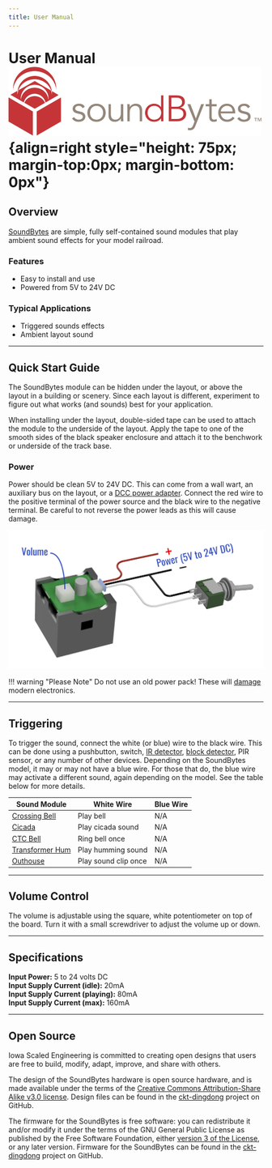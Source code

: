 ```yaml
---
title: User Manual
---
```

# User Manual ![](img/soundbytes-logo.png){align=right style="height: 75px; margin-top:0px; margin-bottom: 0px"}

## Overview

[SoundBytes](https://www.iascaled.com/store/SoundBytes) are simple, fully
self-contained sound modules that play ambient sound effects for your model
railroad.

### Features

* Easy to install and use
* Powered from 5V to 24V DC

### Typical Applications
* Triggered sounds effects
* Ambient layout sound

---

## Quick Start Guide

The SoundBytes module can be hidden under the layout, or above the layout
in a building or scenery.  Since each layout is different, experiment
to figure out what works (and sounds) best for your application.

When installing under the layout, double-sided tape can be used to attach
the module to the underside of the layout.  Apply the tape to one of the
smooth sides of the black speaker enclosure and attach it to the benchwork
or underside of the track base.

### Power

Power should be clean 5V to 24V DC.  This can come from a wall wart, an
auxiliary bus on the layout, or a [DCC power adapter](https://www.iascaled.com/store/CKT-DCCPWR). 
Connect the red wire to the positive terminal of the power source and the black wire to the 
negative terminal.  Be careful to not reverse the power leads as this will
cause damage.

![](img/soundbytes-wiring.png)

!!! warning "Please Note"
    Do not use an old power pack!  These will
    [damage](https://www.iascaled.com/blog/your-old-power-pack-isnt-a-dc-supply/)
    modern electronics.

---

## Triggering

To trigger the sound, connect the white (or blue) wire to the black wire. 
This can be done using a pushbutton, switch, [IR detector](https://www.iascaled.com/TrainSpotter), 
[block detector](https://www.iascaled.com/ATOM), PIR sensor, or any number
of other devices.  Depending on the SoundBytes model, it may or may not have
a blue wire.  For those that do, the blue wire may activate a different
sound, again depending on the model.  See the table below for more details.

| Sound Module | White Wire | Blue Wire |
| ------------ | ---------- | --------- |
| [Crossing Bell](https://www.iascaled.com/store/SND-XBELL) | Play bell            | N/A |
| [Cicada](https://www.iascaled.com/store/SND-BUG)          | Play cicada sound    | N/A |
| [CTC Bell](https://www.iascaled.com/store/SND-CTCBELL)    | Ring bell once       | N/A |
| [Transformer Hum](https://www.iascaled.com/store/SND-HUM) | Play humming sound   | N/A |
| [Outhouse](https://www.iascaled.com/store/SND-OUTHOUSE)   | Play sound clip once | N/A |

---

## Volume Control

The volume is adjustable using the square, white potentiometer on top of the
board.  Turn it with a small screwdriver to adjust the volume up or down.

---

## Specifications

**Input Power:** 5 to 24 volts DC  
**Input Supply Current (idle):** 20mA  
**Input Supply Current (playing):** 80mA  
**Input Supply Current (max):** 160mA  

---

## Open Source 

Iowa Scaled Engineering is committed to creating open designs that users are free to build, modify,
adapt, improve, and share with others.  

The design of the SoundBytes hardware is open source hardware, and is made available under the
terms of the [Creative Commons Attribution-Share Alike v3.0 license](http://creativecommons.org/licenses/by-sa/3.0/). 
Design files can be found in the [ckt-dingdong](https://github.com/IowaScaledEngineering/ckt-dingdong) project on 
GitHub.

The firmware for the SoundBytes is free software: you can redistribute it and/or modify it under the 
terms of the GNU General Public License as published by the Free Software Foundation, either [version 3 of the 
License](https://www.gnu.org/licenses/gpl.html), or any later version. Firmware for the SoundBytes can be 
found in the [ckt-dingdong](https://github.com/IowaScaledEngineering/ckt-dingdong) project on GitHub.

